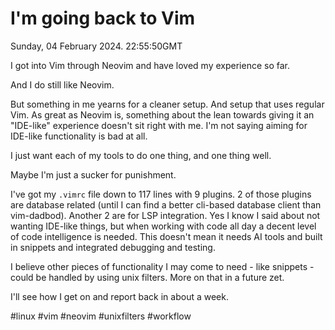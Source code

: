 # I'm going back to Vim

Sunday, 04 February 2024. 22:55:50GMT

I got into Vim through Neovim and have loved my experience so far.

And I do still like Neovim.

But something in me yearns for a cleaner setup. And setup that uses regular Vim. As great as Neovim is, something about the lean
towards giving it an "IDE-like" experience doesn't sit right with me. I'm not saying aiming for IDE-like functionality is bad at all.

I just want each of my tools to do one thing, and one thing well.

Maybe I'm just a sucker for punishment.

I've got my `.vimrc` file down to 117 lines with 9 plugins. 2 of those plugins are database related (until I can find a better 
cli-based database client than vim-dadbod). Another 2 are for LSP integration. Yes I know I said about not wanting IDE-like 
things, but when working with code all day a decent level of code intelligence is needed. This doesn't mean it needs AI tools
and built in snippets and integrated debugging and testing.

I believe other pieces of functionality I may come to need - like snippets - could be handled by using unix filters. More on 
that in a future zet.

I'll see how I get on and report back in about a week.

#linux #vim #neovim #unixfilters #workflow
